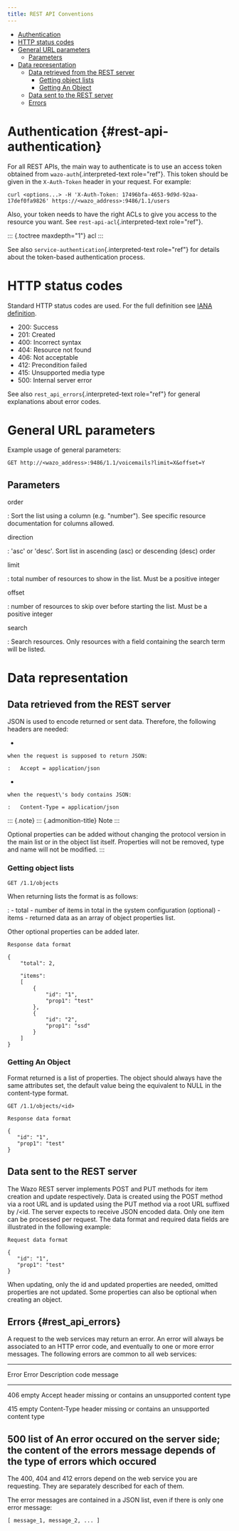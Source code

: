 ```yaml
---
title: REST API Conventions
---
```


-   [Authentication](#rest-api-authentication)
-   [HTTP status codes](#http-status-codes)
-   [General URL parameters](#general-url-parameters)
    -   [Parameters](#parameters)
-   [Data representation](#data-representation)
    -   [Data retrieved from the REST
        server](#data-retrieved-from-the-rest-server)
        -   [Getting object lists](#getting-object-lists)
        -   [Getting An Object](#getting-an-object)
    -   [Data sent to the REST server](#data-sent-to-the-rest-server)
    -   [Errors](#rest_api_errors)

Authentication {#rest-api-authentication}
==============

For all REST APIs, the main way to authenticate is to use an access
token obtained from `wazo-auth`{.interpreted-text role="ref"}. This
token should be given in the `X-Auth-Token` header in your request. For
example:

    curl <options...> -H 'X-Auth-Token: 17496bfa-4653-9d9d-92aa-17def0fa9826' https://<wazo_address>:9486/1.1/users

Also, your token needs to have the right ACLs to give you access to the
resource you want. See `rest-api-acl`{.interpreted-text role="ref"}.

::: {.toctree maxdepth="1"}
acl
:::

See also `service-authentication`{.interpreted-text role="ref"} for
details about the token-based authentication process.

HTTP status codes
=================

Standard HTTP status codes are used. For the full definition see [IANA
definition](http://www.iana.org/assignments/http-status-codes/http-status-codes.xml).

-   200: Success
-   201: Created
-   400: Incorrect syntax
-   404: Resource not found
-   406: Not acceptable
-   412: Precondition failed
-   415: Unsupported media type
-   500: Internal server error

See also `rest_api_errors`{.interpreted-text role="ref"} for general
explanations about error codes.

General URL parameters
======================

Example usage of general parameters:

    GET http://<wazo_address>:9486/1.1/voicemails?limit=X&offset=Y

Parameters
----------

order

:   Sort the list using a column (e.g. \"number\"). See specific
    resource documentation for columns allowed.

direction

:   \'asc\' or \'desc\'. Sort list in ascending (asc) or descending
    (desc) order

limit

:   total number of resources to show in the list. Must be a positive
    integer

offset

:   number of resources to skip over before starting the list. Must be a
    positive integer

search

:   Search resources. Only resources with a field containing the search
    term will be listed.

Data representation
===================

Data retrieved from the REST server
-----------------------------------

JSON is used to encode returned or sent data. Therefore, the following
headers are needed:

-   

    when the request is supposed to return JSON:

    :   Accept = application/json

-   

    when the request\'s body contains JSON:

    :   Content-Type = application/json

::: {.note}
::: {.admonition-title}
Note
:::

Optional properties can be added without changing the protocol version
in the main list or in the object list itself. Properties will not be
removed, type and name will not be modified.
:::

### Getting object lists

`GET /1.1/objects`

When returning lists the format is as follows:

:   -   total - number of items in total in the system configuration
        (optional)
    -   items - returned data as an array of object properties list.

Other optional properties can be added later.

`Response data format`

``` {.sourceCode .javascript}
{
    "total": 2,

    "items":
    [
        {
            "id": "1",
            "prop1": "test"
        },
        {
            "id": "2",
            "prop1": "ssd"
        }
    ]
}
```

### Getting An Object

Format returned is a list of properties. The object should always have
the same attributes set, the default value being the equivalent to NULL
in the content-type format.

`GET /1.1/objects/<id>`

`Response data format`

``` {.sourceCode .javascript}
{
   "id": "1",
   "prop1": "test"
}
```

Data sent to the REST server
----------------------------

The Wazo REST server implements POST and PUT methods for item creation
and update respectively. Data is created using the POST method via a
root URL and is updated using the PUT method via a root URL suffixed by
/\<id. The server expects to receive JSON encoded data. Only one item
can be processed per request. The data format and required data fields
are illustrated in the following example:

`Request data format`

``` {.sourceCode .javascript}
{
   "id": "1",
   "prop1": "test"
}
```

When updating, only the id and updated properties are needed, omitted
properties are not updated. Some properties can also be optional when
creating an object.

Errors {#rest_api_errors}
------

A request to the web services may return an error. An error will always
be associated to an HTTP error code, and eventually to one or more error
messages. The following errors are common to all web services:

  -------------------------------------------------------------------------
  Error   Error     Description
  code    message   
  ------- --------- -------------------------------------------------------
  406     empty     Accept header missing or contains an unsupported
                    content type

  415     empty     Content-Type header missing or contains an unsupported
                    content type

  500     list of   An error occured on the server side; the content of the
          errors    message depends of the type of errors which occured
  -------------------------------------------------------------------------

The 400, 404 and 412 errors depend on the web service you are
requesting. They are separately described for each of them.

The error messages are contained in a JSON list, even if there is only
one error message:

``` {.sourceCode .javascript}
[ message_1, message_2, ... ]
```
